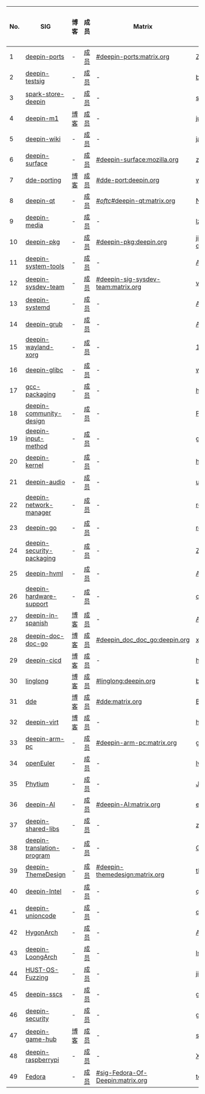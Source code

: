 |No.|SIG|博客|成员|Matrix|创建人|创建时间|结束时间|
|----|---|---|---|---|---|---|---|
| 1 | [deepin-ports](deepin-ports/README.md) | - | [成员](deepin-ports/MEMBERS.md) |[#deepin-ports:matrix.org](https://matrix.to/#/#deepin-ports:matrix.org)|[Zeno-sole](https://github.com/Zeno-sole)|2022/07/21| - |
| 2 | [deepin-testsig](deepin-testsig/README.md) | - | [成员](deepin-testsig/MEMBERS.md) | - |[babyfengfjx](https://github.com/babyfengfjx)|2022/07/26| - |
| 3 | [spark-store-deepin](spark-store-deepin/README.md) | - | [成员](spark-store-deepin/MEMBERS.md) | - |[shenmo7192](https://github.com/shenmo7192)|2022/08/01| - |
| 4 | [deepin-m1](deepin-m1/README.md) |[博客](https://deepin-community.github.io/sig-deepin-m1/)| [成员](deepin-m1/MEMBERS.md) | - |[justforlxz](https://github.com/justforlxz)|2022/08/02| - |
| 5 | [deepin-wiki](deepin-wiki/README.md) | - | [成员](deepin-wiki/MEMBERS.md) | - |[janeaaaa](https://github.com/janeaaaa)|2022/08/10| - |
| 6 | [deepin-surface](deepin-surface/README.md) | - | [成员](deepin-surface/MEMBERS.md) |[#deepin-surface:mozilla.org](https://matrix.to/#/#deepin-surface:mozilla.org)|[zccrs](https://github.com/zccrs)|2022/08/10| - |
| 7 | [dde-porting](dde-porting/README.md) |[博客](https://deepin-community.github.io/sig-dde-porting/)| [成员](dde-porting/MEMBERS.md) |[#dde-port:deepin.org](https://matrix.to/#/#dde-port:deepin.org)|[wineee](https://github.com/wineee)|2022/08/15| - |
| 8 | [deepin-qt](deepin-qt/README.md) | - | [成员](deepin-qt/MEMBERS.md) |[#_oftc_#deepin-qt:matrix.org](https://matrix.to/#/#_oftc_#deepin-qt:matrix.org)|[NSUTanghaixiang](https://github.com/NSUTanghaixiang)|2022/08/15| - |
| 9 | [deepin-media](deepin-media/README.md) | - | [成员](deepin-media/MEMBERS.md) | - |[lzwind](https://github.com/lzwind)|2022/08/17| - |
| 10 | [deepin-pkg](deepin-pkg/README.md) | - | [成员](deepin-pkg/MEMBERS.md) |[#deepin-pkg:deepin.org](https://matrix.to/#/#deepin-pkg:deepin.org)|[jinqingchen-deepin](https://github.com/jinqingchen-deepin)|2022/08/17| - |
| 11 | [deepin-system-tools](deepin-system-tools/README.md) | - | [成员](deepin-system-tools/MEMBERS.md) | - |[Angie-JA-Dou](https://github.com/Angie-JA-Dou)|2022/08/17| - |
| 12 | [deepin-sysdev-team](deepin-sysdev-team/README.md) | - | [成员](deepin-sysdev-team/MEMBERS.md) |[#deepin-sig-sysdev-team:matrix.org](https://matrix.to/#/#deepin-sig-sysdev-team:matrix.org)|[venchh](https://github.com/venchh)|2022/08/17| - |
| 13 | [deepin-systemd](deepin-systemd/README.md) | - | [成员](deepin-systemd/MEMBERS.md) | - |[ALTNT](https://github.com/ALTNT)|2022/08/18| - |
| 14 | [deepin-grub](deepin-grub/README.md) | - | [成员](deepin-grub/MEMBERS.md) | - |[ALTNT](https://github.com/ALTNT)|2022/08/18| - |
| 15 | [deepin-wayland-xorg](deepin-wayland-xorg/README.md) | - | [成员](deepin-wayland-xorg/MEMBERS.md) | - |[1358241081](https://github.com/1358241081)|2022/08/18| - |
| 16 | [deepin-glibc](deepin-glibc/README.md) | - | [成员](deepin-glibc/MEMBERS.md) | - |[wxphaha](https://github.com/wxphaha)|2022/08/22| - |
| 17 | [gcc-packaging](gcc-packaging/README.md) | - | [成员](gcc-packaging/MEMBERS.md) | - |[hengdinx](https://github.com/hengdinx)|2022/08/24| - |
| 18 | [deepin-community-design](deepin-community-design/README.md) | - | [成员](deepin-community-design/MEMBERS.md) | - |[PossibleVing](https://github.com/PossibleVing)|2022/08/24| - |
| 19 | [deepin-input-method](deepin-input-method/README.md) | - | [成员](deepin-input-method/MEMBERS.md) | - |[guonafu](https://github.com/guonafu)|2022/08/25| - |
| 20 | [deepin-kernel](deepin-kernel/README.md) | - | [成员](deepin-kernel/MEMBERS.md) | - |[huangbibo](https://github.com/huangbibo)|2022/08/25| - |
| 21 | [deepin-audio](deepin-audio/README.md) | - | [成员](deepin-audio/MEMBERS.md) | - |[uos-eng](https://github.com/uos-eng)|2022/08/25| - |
| 22 | [deepin-network-manager](deepin-network-manager/README.md) | - | [成员](deepin-network-manager/MEMBERS.md) | - |[robertkill](https://github.com/robertkill)|2022/08/25| - |
| 23 | [deepin-go](deepin-go/README.md) | - | [成员](deepin-go/MEMBERS.md) | - |[robertkill](https://github.com/robertkill)|2022/08/25| - |
| 24 | [deepin-security-packaging](deepin-security-packaging/README.md) | - | [成员](deepin-security-packaging/MEMBERS.md) | - |[Zerrio](https://github.com/Zerrio)|2022/08/26| - |
| 25 | [deepin-hvml](deepin-hvml/README.md) | - | [成员](deepin-hvml/MEMBERS.md) | - |[ALTNT](https://github.com/ALTNT)|2022/09/01| - |
| 26 | [deepin-hardware-support](deepin-hardware-support/README.md) | - | [成员](deepin-hardware-support/MEMBERS.md) | - |[opsiff](https://github.com/opsiff)|2022/09/19| - |
| 27 | [deepin-in-spanish](deepin-in-spanish/README.md) |[博客](https://deepin-community.github.io/sig-deepin-in-spanish/)| [成员](deepin-in-spanish/MEMBERS.md) | - |[Alvaro Samudio](https://github.com/alvarosamudio)|2022/09/29| - |
| 28 | [deepin-doc-doc-go](deepin-doc-doc-go/README.md) |[博客](https://deepin-community.github.io/sig-deepin-doc-doc-go/)| [成员](deepin-doc-doc-go/MEMBERS.md) |[#deepin_doc_doc_go:deepin.org](https://matrix.to/#/#deepin_doc_doc_go:deepin.org)|[xzl01](https://github.com/xzl01)|2022/12/07| - |
| 29 | [deepin-cicd](deepin-cicd/README.md) |[博客](https://deepin-community.github.io/sig-deepin-cicd/)| [成员](deepin-cicd/MEMBERS.md) | - |[hudeng-go](https://github.com/hudeng-go)|2023/02/02| - |
| 30 | [linglong](linglong/README.md) |[博客](https://deepin-community.github.io/sig-linglong/)| [成员](linglong/MEMBERS.md) |[#linglong:deepin.org](https://matrix.to/#/#linglong:matrix.org)|[black-desk](https://github.com/black-desk)|2023/02/03| - |
| 31 | [dde](dde/README.md) |[博客](https://deepin-community.github.io/sig-dde/)| [成员](dde/MEMBERS.md) |[#dde:matrix.org](https://matrix.to/#/#dde:matrix.org)|[BLumia](https://github.com/BLumia)|2023/02/06| - |
| 32 | [deepin-virt](deepin-virt/README.md) |[博客](https://deepin-community.github.io/sig-deepin-virt/)| [成员](deepin-virt/MEMBERS.md) | - |[hudeng-go](https://github.com/hudeng-go)|2023/02/10| - |
| 33 | [deepin-arm-pc](deepin-arm-pc/README.md) | - | [成员](deepin-arm-pc/MEMBERS.md) |[#deepin-arm-pc:matrix.org](https://matrix.to/#/#deepin-arm-pc:matrix.org)|[glory-cix](https://github.com/glory-cix)|2023/03/06| - |
| 34 | [openEuler](openEuler/README.md) | - | [成员](openEuler/MEMBERS.md) | - |[lvcongqing](https://github.com/lvcongqing)|2023/04/18| - |
| 35 | [Phytium](Phytium/README.md) | - | [成员](Phytium/MEMBERS.md) | - |[JiakunShuai](https://github.com/JiakunShuai)|2023/05/05| - |
| 36 | [deepin-AI](deepin-AI/README.md) | - | [成员](deepin-AI/MEMBERS.md) |[#deepin-AI:matrix.org](https://matrix.to/#/#deepin-AI:matrix.org)|[electricface](https://github.com/electricface)|2023/05/31| - |
| 37 | [deepin-shared-libs](deepin-shared-libs/README.md) | - | [成员](deepin-shared-libs/MEMBERS.md) | - |[ziggy1030](https://github.com/ziggy1030)|2023/08/24| - |
| 38 | [deepin-translation-program](deepin-translation-program/README.md) | - | [成员](deepin-translation-program/MEMBERS.md) | - |[Geogehuo](https://github.com/Geogehuo)|2023/11/17| - |
| 39 | [deepin-ThemeDesign](deepin-ThemeDesign/README.md) | - | [成员](deepin-ThemeDesign/MEMBERS.md) |[#deepin-themedesign:matrix.org](https://matrix.to/#/#deepin-themedesign:matrix.org)|[thatleosky](https://github.com/thatleosky)|2023/12/22| - |
| 40 | [deepin-Intel](deepin-Intel/README.md) | - | [成员](deepin-Intel/MEMBERS.md) | - |[quanxianwang](https://github.com/quanxianwang)|2024/01/01| - |
| 41 | [deepin-unioncode](deepin-unioncode/README.md) | - | [成员](deepin-unioncode/MEMBERS.md) | - |[deepin-mozart](https://github.com/deepin-mozart)|2024/03/04| - |
| 42 | [HygonArch](HygonArch/README.md) | - | [成员](HygonArch/MEMBERS.md) | - |[Allen846356a](https://github.com/Allen846356a)|2023/03/11| - |
| 43 | [deepin-LoongArch](deepin-LoongArch/README.md) | - | [成员](deepin-LoongArch/MEMBERS.md) | - |[lsnwhh](https://github.com/lsnwhh)|2024/03/27| - |
| 44 | [HUST-OS-Fuzzing](HUST-OS-Fuzzing/README.md) | - | [成员](HUST-OS-Fuzzing/MEMBERS.md) | - |[jingfelix](https://github.com/jingfelix)|2024/06/06| - |
| 45 | [deepin-sscs](deepin-sscs/README.md) | - | [成员](deepin-sscs/MEMBERS.md) | - |[gglinxiao](https://github.com/gglinxiao)|2024/06/26| - |
| 46 | [deepin-security](deepin-security/README.md) | - | [成员](deepin-security/MEMBERS.md) | - |[gglinxiao](https://github.com/gglinxiao)|2024/07/23| - |
| 47 | [deepin-game-hub](deepin-game-hub/README.md) |[博客](https://bbs.deepin.org/module/detail/201)| [成员](deepin-game-hub/MEMBERS.md) | - |[songdongdong](https://github.com/songdongdong)|2024/07/30| - |
| 48 | [deepin-raspberrypi](deepin-raspberrypi/README.md) | - | [成员](deepin-raspberrypi/MEMBERS.md) | - |[XXTX-TOP](https://github.com/XXTX-TOP)|2024/08/13| - |
| 49 | [Fedora](Fedora/README.md) | - | [成员](Fedora/MEMBERS.md) |[#sig-Fedora-Of-Deepin:matrix.org](https://matrix.to/#/#sig-Fedora-Of-Deepin:matrix.org)|[tekkamanninja](https://github.com/tekkamanninja)|2024/09/20| - |
